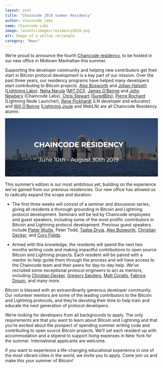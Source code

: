 ```yaml
---
layout: post
title: "Chaincode 2019 Summer Residency"
author: chaincode_labs
name: Chaincode Labs
image: /assets/images/residency2019.png
alt: Image of a yellow rectangle
category: "News"
---
```

We’re proud to announce the fourth <a href="https://residency.chaincode.com/"
target="_blank" rel="noopener">Chaincode residency</a>, to be hosted in our new
office in Midtown Manhattan this summer.

Supporting the developer community and helping new contributors get their start
in Bitcoin protocol development is a key part of our mission. Over the past
three years, our residency programs have helped many developers start
contributing to Bitcoin projects. <a href="https://twitter.com/alexbosworth"
target="_blank" rel="noopener">Alex Bosworth</a> and <a
href="https://github.com/halseth" target="_blank" rel="noopener">Johan
Halseth</a> (<a href="https://lightning.engineering/" target="_blank"
rel="noopener">Lightning Labs</a>), <a href="https://twitter.com/neha"
target="_blank" rel="noopener">Neha Narula</a> (<a href="https://dci.mit.edu/"
target="_blank" rel="noopener">MIT DCI</a>), <a
href="https://github.com/jamesob" target="_blank" rel="noopener">James
O’Beirne</a> and <a href="https://twitter.com/jfnewbery" target="_blank"
rel="noopener">John Newbery</a> (Chaincode Labs), <a
href="https://twitter.com/Chris_Stewart_5" target="_blank" rel="noopener">Chris
Stewart</a> (<a href="https://suredbits.com/" target="_blank"
rel="noopener">SuredBits</a>), <a href="https://twitter.com/pierre_rochard"
target="_blank" rel="noopener">Pierre Rochard</a> (Lightning Node Launcher), <a
href="https://twitter.com/renepickhardt" target="_blank" rel="noopener">Rene
Pickhardt</a> (LN developer and educator) and <a
href="https://twitter.com/wbobeirne" target="_blank" rel="noopener">Will
O’Beirne</a> (<a href="https://github.com/wbobeirne/joule-extension"
target="_blank" rel="noopener">Lightning Joule</a> and WebLN) are all Chaincode
Residency alumni.

<img src="/assets/images/residency2019.png" alt="Residency 2019">

This summer’s edition is our most ambitious yet, building on the experience
we’ve gained from our previous residencies. Our new office has allowed us to
radically expand the scope and duration:

- The first three weeks will consist of a seminar and discussion series, giving
  all residents a thorough grounding in Bitcoin and Lightning protocol
  development. Seminars will be led by Chaincode employees and guest speakers,
  including some of the most prolific contributors in Bitcoin and Lightning
  protocol development. Previous guest speakers include <a
  href="https://github.com/sipa" target="_blank" rel="noopener">Pieter
  Wuille</a>, Peter Todd, <a href="https://twitter.com/tdryja" target="_blank"
  rel="noopener">Tadge Dryja</a>,  <a href="https://twitter.com/alexbosworth"
  target="_blank" rel="noopener">Alex Bosworth</a>, <a
  href="https://twitter.com/snyke" target="_blank" rel="noopener">Christian
  Decker</a>, and <a href="https://github.com/theuni" target="_blank"
  rel="noopener">Cory Fields</a>.

- Armed with this knowledge, the residents will spend the next two months
  writing code and making impactful contributions to open source Bitcoin and
  Lightning projects. Each resident will be paired with a mentor to help guide
  them through the process and will have access to the Chaincode team and their
  peers for day-to-day help. We’ve recruited some exceptional protocol engineers
  to act as mentors, including <a href="https://twitter.com/snyke"
  target="_blank" rel="noopener">Christian Decker</a>, <a
  href="https://github.com/instagibbs" target="_blank" rel="noopener">Gregory
  Sanders</a>, <a href="https://twitter.com/thebluematt" target="_blank"
  rel="noopener">Matt Corallo</a>, <a href="https://github.com/sstone"
  target="_blank" rel="noopener">Fabrice Drouin</a>, and many more.

Bitcoin is blessed with an extraordinarily generous developer community. Our
volunteer mentors are some of the leading contributors to the Bitcoin and
Lightning protocols, and they’re devoting their time to help train and educate
the next generation of protocol developers.

We’re looking for developers from all backgrounds to apply. The only
requirements are that you want to learn about Bitcoin and Lightning and that
you’re excited about the prospect of spending summer writing code and
contributing to open source Bitcoin projects. We’ll set each resident up with
accommodation and a stipend to support living expenses in New York for the
summer. International applicants are welcome.

If you want to experience a life-changing educational experience in one of the
most vibrant cities in the world, we invite you to apply. Come join us and make
this your summer of Bitcoin!
